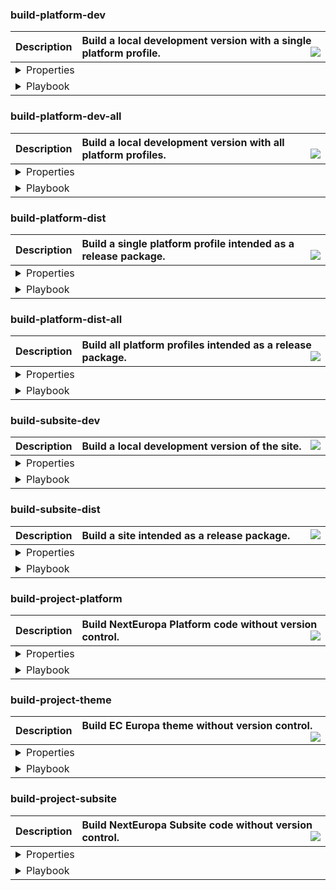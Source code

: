 ### build-platform-dev
<table>
    <thead>
        <tr align="left">
            <th>Description</th>
            <th width="100%">Build a local development version with a single platform profile.<img src="https://cdn0.iconfinder.com/data/icons/octicons/1024/checklist-20.png" align="right" /></th>
        </tr>
    </thead>
    <tbody>
        <tr>
            <td colspan="2">
                <details><summary>Properties</summary>
                <table width="100%">
                    <thead>
                        <tr align="left">
                            <th nowrap>Property</th>
                            <th nowrap>Value</th>
                            <th width='@%"'>Description</th>
                        </tr>
                    </thead>
                    <tbody>
                        <tr>
                            <td nowrap>dir-build</td>
                            <td nowrap>${build.platform.dir}</td>
                            <td>Description</td>
                        </tr>
                        <tr>
                            <td nowrap>dir-profile</td>
                            <td nowrap>${build.platform.dir.profile}</td>
                            <td>Description</td>
                        </tr>
                        <tr>
                            <td nowrap>dir-profiles</td>
                            <td nowrap>${build.platform.dir.profiles}</td>
                            <td>Description</td>
                        </tr>
                        <tr>
                            <td nowrap>profile-name</td>
                            <td nowrap>${profile}</td>
                            <td>Description</td>
                        </tr>
                        <tr>
                            <td nowrap>profile-make</td>
                            <td nowrap>${profile.make}</td>
                            <td>Description</td>
                        </tr>
                        <tr>
                            <td nowrap>drupal-make</td>
                            <td nowrap>${profile.core.make}</td>
                            <td>Description</td>
                        </tr>
                    </tbody>
                </table>
                </details>
            </td>
        </tr>
        <tr>
            <td colspan="2">
                <details><summary>Playbook</summary>
                <table width="100%">
                    <thead>
                        <tr align="left">
                            <th>Callback name</th>
                            <th>Buildfile</th>
                            <th width="100%">Description</th>
                        </tr>
                    </thead>
                    <tbody>
                        <tr>
                            <td nowrap>project-subsite-backup</td>
                            <td nowrap>./project.xml</td>
                            <td>Backup site defined files from properties.</td>
                        </tr>
                        <tr>
                            <td nowrap>project-scratch-build</td>
                            <td nowrap>./project.xml</td>
                            <td>Delete previous build to start over clean.</td>
                        </tr>
                        <tr>
                            <td nowrap>build-platform-make-drupal</td>
                            <td nowrap>./project/platform.xml</td>
                            <td>Build the Drupal core codebase.</td>
                        </tr>
                        <tr>
                            <td nowrap>build-platform-link-profiles</td>
                            <td nowrap>./project/platform.xml</td>
                            <td></td>
                        </tr>
                        <tr>
                            <td nowrap>build-platform-make-profiles</td>
                            <td nowrap>./project/platform.xml</td>
                            <td></td>
                        </tr>
                        <tr>
                            <td nowrap>build-platform-link-resources</td>
                            <td nowrap>./project/platform.xml</td>
                            <td></td>
                        </tr>
                        <tr>
                            <td nowrap>build-theme-dev</td>
                            <td nowrap>./project/theme.xml</td>
                            <td>Build EC Europa theme with version control.</td>
                        </tr>
                        <tr>
                            <td nowrap>project-platform-composer-no-dev</td>
                            <td nowrap>./project.xml</td>
                            <td></td>
                        </tr>
                        <tr>
                            <td nowrap>project-modules-devel-dl</td>
                            <td nowrap>./project.xml</td>
                            <td></td>
                        </tr>
                        <tr>
                            <td nowrap>project-platform-set-htaccess</td>
                            <td nowrap>./project.xml</td>
                            <td></td>
                        </tr>
                        <tr>
                            <td nowrap>project-subsite-restore</td>
                            <td nowrap>./project.xml</td>
                            <td>Restore site defined files from properties.</td>
                        </tr>
                        <tr>
                            <td nowrap>project-subsite-setup-files</td>
                            <td nowrap>./project.xml</td>
                            <td></td>
                        </tr>
                    </tbody>
                </table>
                </details>
            </td>
        </tr>
    </tbody>
</table>

### build-platform-dev-all
<table>
    <thead>
        <tr align="left">
            <th>Description</th>
            <th width="100%">Build a local development version with all platform profiles.<img src="https://cdn0.iconfinder.com/data/icons/octicons/1024/checklist-20.png" align="right" /></th>
        </tr>
    </thead>
    <tbody>
        <tr>
            <td colspan="2">
                <details><summary>Properties</summary>
                <table width="100%">
                    <thead>
                        <tr align="left">
                            <th nowrap>Property</th>
                            <th nowrap>Value</th>
                            <th width='@%"'>Description</th>
                        </tr>
                    </thead>
                    <tbody>
                        <tr>
                            <td nowrap>dir-build</td>
                            <td nowrap>${build.platform.dir}</td>
                            <td>Description</td>
                        </tr>
                        <tr>
                            <td nowrap>dir-profile</td>
                            <td nowrap>${build.platform.dir.profile}</td>
                            <td>Description</td>
                        </tr>
                        <tr>
                            <td nowrap>dir-profiles</td>
                            <td nowrap>${build.platform.dir.profiles}</td>
                            <td>Description</td>
                        </tr>
                        <tr>
                            <td nowrap>profile-name</td>
                            <td nowrap>${profile}</td>
                            <td>Description</td>
                        </tr>
                        <tr>
                            <td nowrap>profile-make</td>
                            <td nowrap>${profile.make}</td>
                            <td>Description</td>
                        </tr>
                        <tr>
                            <td nowrap>drupal-make</td>
                            <td nowrap>${profile.core.make}</td>
                            <td>Description</td>
                        </tr>
                    </tbody>
                </table>
                </details>
            </td>
        </tr>
        <tr>
            <td colspan="2">
                <details><summary>Playbook</summary>
                <table width="100%">
                    <thead>
                        <tr align="left">
                            <th>Callback name</th>
                            <th>Buildfile</th>
                            <th width="100%">Description</th>
                        </tr>
                    </thead>
                    <tbody>
                        <tr>
                            <td nowrap>project-scratch-build</td>
                            <td nowrap>./project.xml</td>
                            <td>Delete previous build to start over clean.</td>
                        </tr>
                        <tr>
                            <td nowrap>build-platform-make-drupal</td>
                            <td nowrap>./project/platform.xml</td>
                            <td>Build the Drupal core codebase.</td>
                        </tr>
                        <tr>
                            <td nowrap>build-platform-copy-profiles</td>
                            <td nowrap>./project/platform.xml</td>
                            <td></td>
                        </tr>
                        <tr>
                            <td nowrap>build-platform-make-profiles</td>
                            <td nowrap>./project/platform.xml</td>
                            <td></td>
                        </tr>
                        <tr>
                            <td nowrap>build-platform-copy-resources</td>
                            <td nowrap>./project/platform.xml</td>
                            <td></td>
                        </tr>
                        <tr>
                            <td nowrap>project-platform-composer-no-dev</td>
                            <td nowrap>./project.xml</td>
                            <td></td>
                        </tr>
                    </tbody>
                </table>
                </details>
            </td>
        </tr>
    </tbody>
</table>

### build-platform-dist
<table>
    <thead>
        <tr align="left">
            <th>Description</th>
            <th width="100%">Build a single platform profile intended as a release package.<img src="https://cdn0.iconfinder.com/data/icons/octicons/1024/checklist-20.png" align="right" /></th>
        </tr>
    </thead>
    <tbody>
        <tr>
            <td colspan="2">
                <details><summary>Properties</summary>
                <table width="100%">
                    <thead>
                        <tr align="left">
                            <th nowrap>Property</th>
                            <th nowrap>Value</th>
                            <th width='@%"'>Description</th>
                        </tr>
                    </thead>
                    <tbody>
                        <tr>
                            <td nowrap>composer-dev</td>
                            <td nowrap>no-dev</td>
                            <td>Description</td>
                        </tr>
                        <tr>
                            <td nowrap>dir-build</td>
                            <td nowrap>${build.dist.dir}</td>
                            <td>Description</td>
                        </tr>
                        <tr>
                            <td nowrap>dir-profile</td>
                            <td nowrap>${build.dist.dir.profile}</td>
                            <td>Description</td>
                        </tr>
                        <tr>
                            <td nowrap>dir-profiles</td>
                            <td nowrap>${build.dist.dir.profiles}</td>
                            <td>Description</td>
                        </tr>
                        <tr>
                            <td nowrap>profile-name</td>
                            <td nowrap>${profile}</td>
                            <td>Description</td>
                        </tr>
                        <tr>
                            <td nowrap>profile-make</td>
                            <td nowrap>${profile.make}</td>
                            <td>Description</td>
                        </tr>
                        <tr>
                            <td nowrap>drupal-make</td>
                            <td nowrap>${profile.core.make}</td>
                            <td>Description</td>
                        </tr>
                    </tbody>
                </table>
                </details>
            </td>
        </tr>
        <tr>
            <td colspan="2">
                <details><summary>Playbook</summary>
                <table width="100%">
                    <thead>
                        <tr align="left">
                            <th>Callback name</th>
                            <th>Buildfile</th>
                            <th width="100%">Description</th>
                        </tr>
                    </thead>
                    <tbody>
                        <tr>
                            <td nowrap>project-scratch-build</td>
                            <td nowrap>./project.xml</td>
                            <td>Delete previous build to start over clean.</td>
                        </tr>
                        <tr>
                            <td nowrap>build-platform-make-drupal</td>
                            <td nowrap>./project/platform.xml</td>
                            <td>Build the Drupal core codebase.</td>
                        </tr>
                        <tr>
                            <td nowrap>build-platform-copy-profile</td>
                            <td nowrap>./project/platform.xml</td>
                            <td></td>
                        </tr>
                        <tr>
                            <td nowrap>build-platform-make-profile</td>
                            <td nowrap>./project/platform.xml</td>
                            <td></td>
                        </tr>
                        <tr>
                            <td nowrap>build-platform-copy-resources</td>
                            <td nowrap>./project/platform.xml</td>
                            <td></td>
                        </tr>
                        <tr>
                            <td nowrap>project-platform-composer-no-dev</td>
                            <td nowrap>./project.xml</td>
                            <td></td>
                        </tr>
                    </tbody>
                </table>
                </details>
            </td>
        </tr>
    </tbody>
</table>

### build-platform-dist-all
<table>
    <thead>
        <tr align="left">
            <th>Description</th>
            <th width="100%">Build all platform profiles intended as a release package.<img src="https://cdn0.iconfinder.com/data/icons/octicons/1024/checklist-20.png" align="right" /></th>
        </tr>
    </thead>
    <tbody>
        <tr>
            <td colspan="2">
                <details><summary>Properties</summary>
                <table width="100%">
                    <thead>
                        <tr align="left">
                            <th nowrap>Property</th>
                            <th nowrap>Value</th>
                            <th width='@%"'>Description</th>
                        </tr>
                    </thead>
                    <tbody>
                        <tr>
                            <td nowrap>composer-dev</td>
                            <td nowrap>no-dev</td>
                            <td>Description</td>
                        </tr>
                        <tr>
                            <td nowrap>dir-build</td>
                            <td nowrap>${build.dist.dir}</td>
                            <td>Description</td>
                        </tr>
                        <tr>
                            <td nowrap>dir-profile</td>
                            <td nowrap>${build.dist.dir.profile}</td>
                            <td>Description</td>
                        </tr>
                        <tr>
                            <td nowrap>dir-profiles</td>
                            <td nowrap>${build.dist.dir.profiles}</td>
                            <td>Description</td>
                        </tr>
                        <tr>
                            <td nowrap>profile-name</td>
                            <td nowrap>${profile}</td>
                            <td>Description</td>
                        </tr>
                        <tr>
                            <td nowrap>profile-make</td>
                            <td nowrap>${profile.make}</td>
                            <td>Description</td>
                        </tr>
                        <tr>
                            <td nowrap>drupal-make</td>
                            <td nowrap>${profile.core.make}</td>
                            <td>Description</td>
                        </tr>
                    </tbody>
                </table>
                </details>
            </td>
        </tr>
        <tr>
            <td colspan="2">
                <details><summary>Playbook</summary>
                <table width="100%">
                    <thead>
                        <tr align="left">
                            <th>Callback name</th>
                            <th>Buildfile</th>
                            <th width="100%">Description</th>
                        </tr>
                    </thead>
                    <tbody>
                        <tr>
                            <td nowrap>project-scratch-build</td>
                            <td nowrap>./project.xml</td>
                            <td>Delete previous build to start over clean.</td>
                        </tr>
                        <tr>
                            <td nowrap>build-platform-make-drupal</td>
                            <td nowrap>./project/platform.xml</td>
                            <td>Build the Drupal core codebase.</td>
                        </tr>
                        <tr>
                            <td nowrap>build-platform-copy-profiles</td>
                            <td nowrap>./project/platform.xml</td>
                            <td></td>
                        </tr>
                        <tr>
                            <td nowrap>build-platform-make-profiles</td>
                            <td nowrap>./project/platform.xml</td>
                            <td></td>
                        </tr>
                        <tr>
                            <td nowrap>build-platform-copy-resources</td>
                            <td nowrap>./project/platform.xml</td>
                            <td></td>
                        </tr>
                        <tr>
                            <td nowrap>project-platform-composer-no-dev</td>
                            <td nowrap>./project.xml</td>
                            <td></td>
                        </tr>
                    </tbody>
                </table>
                </details>
            </td>
        </tr>
    </tbody>
</table>

### build-subsite-dev
<table>
    <thead>
        <tr align="left">
            <th>Description</th>
            <th width="100%">Build a local development version of the site.<img src="https://cdn0.iconfinder.com/data/icons/octicons/1024/checklist-20.png" align="right" /></th>
        </tr>
    </thead>
    <tbody>
        <tr>
            <td colspan="2">
                <details><summary>Properties</summary>
                <table width="100%">
                    <thead>
                        <tr align="left">
                            <th nowrap>Property</th>
                            <th nowrap>Value</th>
                            <th width='@%"'>Description</th>
                        </tr>
                    </thead>
                    <tbody>
                        <tr>
                            <td nowrap>dir-build</td>
                            <td nowrap>${build.subsite.dir}</td>
                            <td>Description</td>
                        </tr>
                    </tbody>
                </table>
                </details>
            </td>
        </tr>
        <tr>
            <td colspan="2">
                <details><summary>Playbook</summary>
                <table width="100%">
                    <thead>
                        <tr align="left">
                            <th>Callback name</th>
                            <th>Buildfile</th>
                            <th width="100%">Description</th>
                        </tr>
                    </thead>
                    <tbody>
                        <tr>
                            <td nowrap>project-scratch-build</td>
                            <td nowrap>./project.xml</td>
                            <td>Delete previous build to start over clean.</td>
                        </tr>
                        <tr>
                            <td nowrap>build-subsite-link-resources</td>
                            <td nowrap>./project/subsite.xml</td>
                            <td></td>
                        </tr>
                        <tr>
                            <td nowrap>build-subsite-make-site</td>
                            <td nowrap>./project/subsite.xml</td>
                            <td></td>
                        </tr>
                        <tr>
                            <td nowrap>project-modules-devel-dl</td>
                            <td nowrap>./project.xml</td>
                            <td></td>
                        </tr>
                        <tr>
                            <td nowrap>project-subsite-composer-dev</td>
                            <td nowrap>./project.xml</td>
                            <td></td>
                        </tr>
                    </tbody>
                </table>
                </details>
            </td>
        </tr>
    </tbody>
</table>

### build-subsite-dist
<table>
    <thead>
        <tr align="left">
            <th>Description</th>
            <th width="100%">Build a site intended as a release package.<img src="https://cdn0.iconfinder.com/data/icons/octicons/1024/checklist-20.png" align="right" /></th>
        </tr>
    </thead>
    <tbody>
        <tr>
            <td colspan="2">
                <details><summary>Properties</summary>
                <table width="100%">
                    <thead>
                        <tr align="left">
                            <th nowrap>Property</th>
                            <th nowrap>Value</th>
                            <th width='@%"'>Description</th>
                        </tr>
                    </thead>
                    <tbody>
                        <tr>
                            <td nowrap>dir-build</td>
                            <td nowrap>${build.dist}</td>
                            <td>Description</td>
                        </tr>
                    </tbody>
                </table>
                </details>
            </td>
        </tr>
        <tr>
            <td colspan="2">
                <details><summary>Playbook</summary>
                <table width="100%">
                    <thead>
                        <tr align="left">
                            <th>Callback name</th>
                            <th>Buildfile</th>
                            <th width="100%">Description</th>
                        </tr>
                    </thead>
                    <tbody>
                        <tr>
                            <td nowrap>project-scratch-build</td>
                            <td nowrap>./project.xml</td>
                            <td>Delete previous build to start over clean.</td>
                        </tr>
                        <tr>
                            <td nowrap>build-subsite-link-resources</td>
                            <td nowrap>./project/subsite.xml</td>
                            <td></td>
                        </tr>
                        <tr>
                            <td nowrap>build-subsite-make-site</td>
                            <td nowrap>./project/subsite.xml</td>
                            <td></td>
                        </tr>
                        <tr>
                            <td nowrap>build-subsite-copy-resources</td>
                            <td nowrap>./project/subsite.xml</td>
                            <td></td>
                        </tr>
                    </tbody>
                </table>
                </details>
            </td>
        </tr>
    </tbody>
</table>

### build-project-platform
<table>
    <thead>
        <tr align="left">
            <th>Description</th>
            <th width="100%">Build NextEuropa Platform code without version control.<img src="https://cdn0.iconfinder.com/data/icons/octicons/1024/checklist-20.png" align="right" /></th>
        </tr>
    </thead>
    <tbody>
        <tr>
            <td colspan="2">
                <details><summary>Properties</summary>
                <table width="100%">
                    <thead>
                        <tr align="left">
                            <th nowrap>Property</th>
                            <th nowrap>Value</th>
                            <th width='@%"'>Description</th>
                        </tr>
                    </thead>
                    <tbody>
                        <tr>
                            <td nowrap>dir-build</td>
                            <td nowrap>${build.platform.dir}</td>
                            <td>Description</td>
                        </tr>
                    </tbody>
                </table>
                </details>
            </td>
        </tr>
        <tr>
            <td colspan="2">
                <details><summary>Playbook</summary>
                <table width="100%">
                    <thead>
                        <tr align="left">
                            <th>Callback name</th>
                            <th>Buildfile</th>
                            <th width="100%">Description</th>
                        </tr>
                    </thead>
                    <tbody>
                    </tbody>
                </table>
                </details>
            </td>
        </tr>
    </tbody>
</table>

### build-project-theme
<table>
    <thead>
        <tr align="left">
            <th>Description</th>
            <th width="100%">Build EC Europa theme without version control.<img src="https://cdn0.iconfinder.com/data/icons/octicons/1024/checklist-20.png" align="right" /></th>
        </tr>
    </thead>
    <tbody>
        <tr>
            <td colspan="2">
                <details><summary>Properties</summary>
                <table width="100%">
                    <thead>
                        <tr align="left">
                            <th nowrap>Property</th>
                            <th nowrap>Value</th>
                            <th width='@%"'>Description</th>
                        </tr>
                    </thead>
                    <tbody>
                        <tr>
                            <td nowrap>dir-build</td>
                            <td nowrap>${build.platform.dir}</td>
                            <td>Description</td>
                        </tr>
                    </tbody>
                </table>
                </details>
            </td>
        </tr>
        <tr>
            <td colspan="2">
                <details><summary>Playbook</summary>
                <table width="100%">
                    <thead>
                        <tr align="left">
                            <th>Callback name</th>
                            <th>Buildfile</th>
                            <th width="100%">Description</th>
                        </tr>
                    </thead>
                    <tbody>
                    </tbody>
                </table>
                </details>
            </td>
        </tr>
    </tbody>
</table>

### build-project-subsite
<table>
    <thead>
        <tr align="left">
            <th>Description</th>
            <th width="100%">Build NextEuropa Subsite code without version control.<img src="https://cdn0.iconfinder.com/data/icons/octicons/1024/checklist-20.png" align="right" /></th>
        </tr>
    </thead>
    <tbody>
        <tr>
            <td colspan="2">
                <details><summary>Properties</summary>
                <table width="100%">
                    <thead>
                        <tr align="left">
                            <th nowrap>Property</th>
                            <th nowrap>Value</th>
                            <th width='@%"'>Description</th>
                        </tr>
                    </thead>
                    <tbody>
                        <tr>
                            <td nowrap>dir-build</td>
                            <td nowrap>${build.platform.dir}</td>
                            <td>Description</td>
                        </tr>
                    </tbody>
                </table>
                </details>
            </td>
        </tr>
        <tr>
            <td colspan="2">
                <details><summary>Playbook</summary>
                <table width="100%">
                    <thead>
                        <tr align="left">
                            <th>Callback name</th>
                            <th>Buildfile</th>
                            <th width="100%">Description</th>
                        </tr>
                    </thead>
                    <tbody>
                    </tbody>
                </table>
                </details>
            </td>
        </tr>
    </tbody>
</table>

